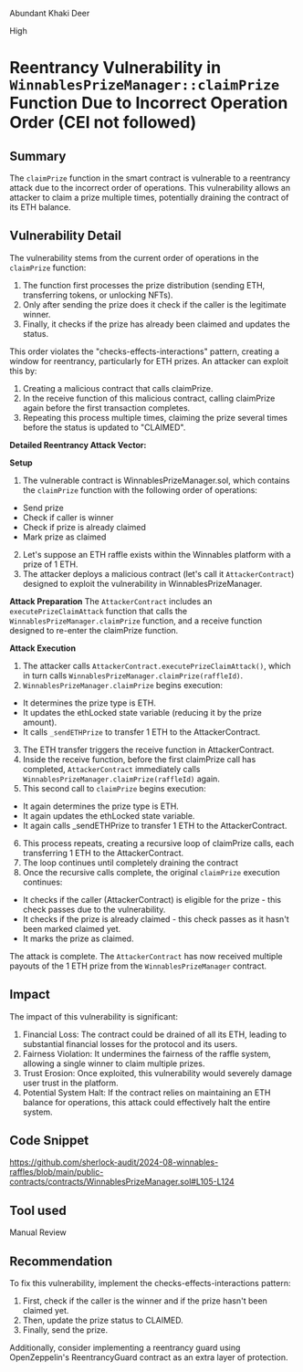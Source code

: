 Abundant Khaki Deer

High

# Reentrancy Vulnerability in `WinnablesPrizeManager::claimPrize` Function Due to Incorrect Operation Order (CEI not followed)

## Summary
The `claimPrize` function in the smart contract is vulnerable to a reentrancy attack due to the incorrect order of operations. This vulnerability allows an attacker to claim a prize multiple times, potentially draining the contract of its ETH balance. 

## Vulnerability Detail

The vulnerability stems from the current order of operations in the `claimPrize` function:

1. The function first processes the prize distribution (sending ETH, transferring tokens, or unlocking NFTs).
2. Only after sending the prize does it check if the caller is the legitimate winner.
3. Finally, it checks if the prize has already been claimed and updates the status.

This order violates the "checks-effects-interactions" pattern, creating a window for reentrancy, particularly for ETH prizes. An attacker can exploit this by:

1. Creating a malicious contract that calls claimPrize.
2. In the receive function of this malicious contract, calling claimPrize again before the first transaction completes.
3. Repeating this process multiple times, claiming the prize several times before the status is updated to "CLAIMED".

**Detailed Reentrancy Attack Vector:**

**Setup**
1. The vulnerable contract is WinnablesPrizeManager.sol, which contains the `claimPrize` function with the following order of operations:
- Send prize
- Check if caller is winner
- Check if prize is already claimed
- Mark prize as claimed
2. Let's suppose an  ETH raffle exists within the Winnables platform with a prize of 1 ETH.
3. The attacker deploys a malicious contract (let's call it `AttackerContract`) designed to exploit the vulnerability in WinnablesPrizeManager.

**Attack Preparation**
The `AttackerContract` includes an `executePrizeClaimAttack` function that calls the `WinnablesPrizeManager.claimPrize` function, and a receive function designed to re-enter the claimPrize function.

**Attack Execution**
1. The attacker calls `AttackerContract.executePrizeClaimAttack()`, which in turn calls `WinnablesPrizeManager.claimPrize(raffleId)`.
2. `WinnablesPrizeManager.claimPrize` begins execution:
- It determines the prize type is ETH.
- It updates the ethLocked state variable (reducing it by the prize amount).
- It calls `_sendETHPrize` to transfer 1 ETH to the AttackerContract.
3. The ETH transfer triggers the receive function in AttackerContract.
4. Inside the receive function, before the first claimPrize call has completed, `AttackerContract` immediately calls `WinnablesPrizeManager.claimPrize(raffleId)` again.
5. This second call to `claimPrize` begins execution:
- It again determines the prize type is ETH.
- It again updates the ethLocked state variable.
- It again calls _sendETHPrize to transfer 1 ETH to the AttackerContract.
6. This process repeats, creating a recursive loop of claimPrize calls, each transferring 1 ETH to the AttackerContract.
7. The loop continues until completely draining the contract
8. Once the recursive calls complete, the original `claimPrize` execution continues:
- It checks if the caller (AttackerContract) is eligible for the prize - this check passes due to the vulnerability.
- It checks if the prize is already claimed - this check passes as it hasn't been marked claimed yet.
- It marks the prize as claimed.

The attack is complete. The `AttackerContract` has now received multiple payouts of the 1 ETH prize from the `WinnablesPrizeManager` contract.

## Impact

The impact of this vulnerability is significant:

1. Financial Loss: The contract could be drained of all its ETH, leading to substantial financial losses for the protocol and its users.
2. Fairness Violation: It undermines the fairness of the raffle system, allowing a single winner to claim multiple prizes.
3. Trust Erosion: Once exploited, this vulnerability would severely damage user trust in the platform.
4. Potential System Halt: If the contract relies on maintaining an ETH balance for operations, this attack could effectively halt the entire system.

## Code Snippet

https://github.com/sherlock-audit/2024-08-winnables-raffles/blob/main/public-contracts/contracts/WinnablesPrizeManager.sol#L105-L124

## Tool used

Manual Review

## Recommendation

To fix this vulnerability, implement the checks-effects-interactions pattern:

1. First, check if the caller is the winner and if the prize hasn't been claimed yet.
2. Then, update the prize status to CLAIMED.
3. Finally, send the prize.

Additionally, consider implementing a reentrancy guard using OpenZeppelin's ReentrancyGuard contract as an extra layer of protection.